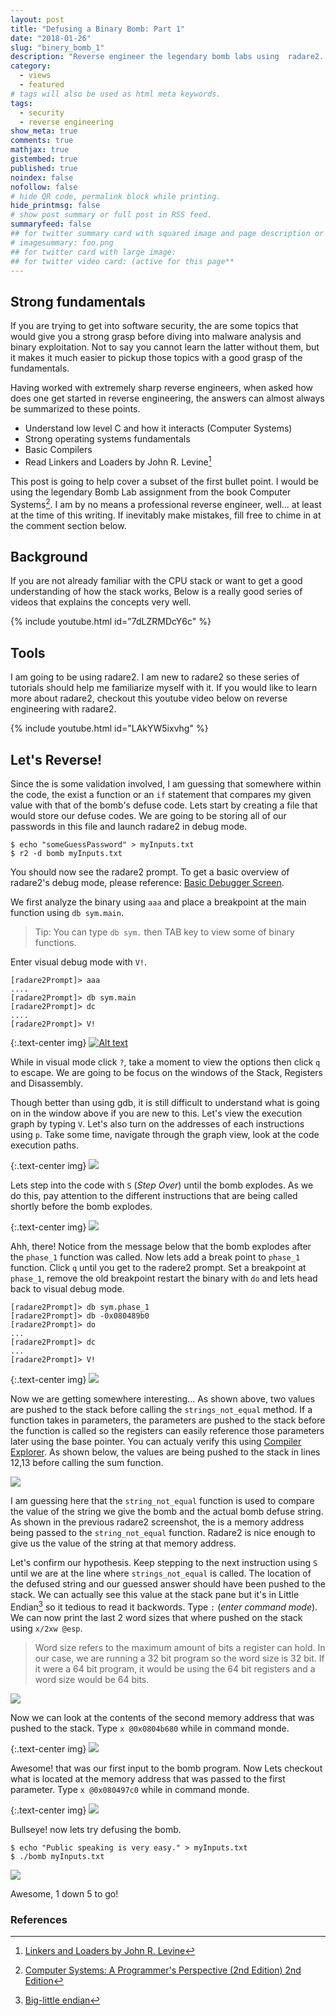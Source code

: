 ```yaml
---
layout: post
title: "Defusing a Binary Bomb: Part 1"
date: "2018-01-26"
slug: "binery_bomb_1"
description: "Reverse engineer the legendary bomb labs using  radare2. By defusing the bomb, the goal is to refine my reversing skills and getting familiar with radare2"
category:
  - views
  - featured
# tags will also be used as html meta keywords.
tags:
  - security
  - reverse engineering
show_meta: true
comments: true
mathjax: true
gistembed: true
published: true
noindex: false
nofollow: false
# hide QR code, permalink block while printing.
hide_printmsg: false
# show post summary or full post in RSS feed.
summaryfeed: false
## for twitter summary card with squared image and page description or page excerpt:
# imagesummary: foo.png
## for twitter card with large image:
## for twitter video card: (active for this page**
---
```


## Strong fundamentals

If you are trying to get into software security, the are some topics that would give you a strong grasp before diving into malware analysis and binary exploitation. Not to say you cannot learn the latter without them, but it makes it much easier to pickup those topics with a good grasp of the fundamentals.


Having worked with extremely sharp reverse engineers, when asked how does one get started in reverse engineering, the answers can almost always be summarized to these points.


- Understand low level C and how it interacts (Computer Systems)
- Strong operating systems fundamentals
- Basic Compilers
- Read Linkers and Loaders by John R. Levine[^1]

This post is going to help cover a subset of the first bullet point. I would be using the legendary Bomb Lab assignment from the book Computer Systems[^2]. I am by no means a professional reverse engineer, well... at least at the time of this writing. If inevitably make mistakes, fill free to chime in at the comment section below.

## Background

If you are not already familiar with the CPU stack or want to get a good understanding of how the stack works,
Below is a really good series of videos that explains the concepts very well.

{% include youtube.html id="7dLZRMDcY6c" %}

## Tools

I am going to be using radare2. I am new to radare2 so these series of tutorials should help me familiarize myself with it. If you would like to learn more about radare2, checkout this youtube video below on reverse engineering with radare2.

{% include youtube.html id="LAkYW5ixvhg" %}

## Let's Reverse!

Since the is some validation involved, I am guessing that somewhere within the code, the exist a function or an `if` statement that compares my given value with that of the bomb's defuse code.  Lets start by creating a file that would store our defuse codes. We are going to be storing all of our passwords in this file and launch radare2 in debug mode.

```
$ echo "someGuessPassword" > myInputs.txt
$ r2 -d bomb myInputs.txt
```

You should now see the radare2 prompt. To get a basic overview of radare2's debug mode, please reference: [Basic Debugger Screen](https://radare.gitbooks.io/radare2book/content/introduction/basic_debugger_session.html).

We first analyze the binary using `aaa` and place a breakpoint at the main function using `db sym.main`.

> Tip: You can type `db sym.` then TAB key to view some of binary functions.

Enter visual debug mode with `V!`.

```
[radare2Prompt]> aaa
....
[radare2Prompt]> db sym.main
[radare2Prompt]> dc
....
[radare2Prompt]> V!
```

{:.text-center img}
[![Alt text](https://i.imgur.com/1lynF3Ll.png)](https://i.imgur.com/1lynF3L.png)

While in visual mode click `?`, take a moment to view the options then click `q` to escape. We are going to be focus on the windows of the Stack, Registers and Disassembly.

Though better than using gdb, it is still difficult to understand what is going on in the window above if you are new to this. Let's view the execution graph by typing `V`. Let's also turn on the addresses of each instructions using `p`. Take some time, navigate through the graph view, look at the code execution paths.

{:.text-center img}
<a href="https://i.imgur.com/1KYRWOl.png">
  <img src="https://imgur.com/1KYRWOll.png" />
</a>

Lets step into the code with `S` (_Step Over_) until the bomb explodes. As we do this, pay attention to the different instructions that are being called shortly before the bomb explodes.


{:.text-center img}
<a href="https://i.imgur.com/E4tbylF.png">
  <img src="https://imgur.com/E4tbylFl.png" />
</a>

Ahh, there! Notice from the message below that the bomb explodes after the `phase_1` function was called. Now lets add a break point to `phase_1` function. Click `q` until you get to the radere2 prompt. Set a breakpoint at `phase_1`, remove the old breakpoint restart the binary with `do` and lets head back to visual debug mode.

```
[radare2Prompt]> db sym.phase_1
[radare2Prompt]> db -0x080489b0
[radare2Prompt]> do
...
[radare2Prompt]> dc
...
[radare2Prompt]> V!
```

{:.text-center img}
<a href="https://i.imgur.com/i7suqNe.png">
  <img src="https://imgur.com/i7suqNel.png" />
</a>

Now we are getting somewhere interesting... As shown above, two values are pushed to the stack before calling the `strings_not_equal` method. If a function takes in parameters, the parameters are pushed to the stack before the function is called so the registers can easily reference those parameters later using the base pointer. You can actualy verify this using [Compiler Explorer](https://godbolt.org/). As shown below, the values are being pushed to the stack in lines 12,13 before calling the sum function.


<a href="https://i.imgur.com/Zzlulfw.png">
  <img src="https://imgur.com/Zzlulfwl.png" />
</a>

I am guessing here that the `string_not_equal` function is used to compare the value of the string we give the bomb and the actual bomb defuse string. As shown in the previous radare2 screenshot, the is a memory address being passed to the `string_not_equal` function. Radare2 is nice enough to give us the value of the string at that memory address.

Let's confirm our hypothesis. Keep stepping to the next instruction using `S` until we are at the line where `strings_not_equal` is called. The location of the defused string and our guessed answer should have been pushed to the stack. We can actually see this value at the stack pane but it's in Little Endian[^3] so it tedious to read it backwords. Type `:` (_enter command mode_). We can now print the last 2 word sizes that where pushed on the stack using `x/2xw @esp`.

> Word size refers to the maximum amount of bits a register can hold. In our case, we are running a 32 bit program so the word size is 32 bit. If it were a 64 bit program, it would be using the 64 bit registers and a word size would be 64 bits.

<a href="https://i.imgur.com/hCIruus.png">
  <img src="https://imgur.com/hCIruusl.png" />
</a>

Now we can look at the contents of the second memory address that was pushed to the stack. Type `x @0x0804b680` while in command monde.

{:.text-center img}
<a href="https://i.imgur.com/i7suqNe.png">
<a href="https://i.imgur.com/2JgQKFA.png">
  <img src="https://imgur.com/2JgQKFAl.png" />
</a>

Awesome! that was our first input to the bomb program. Now Lets checkout what is located at the memory address that was passed to the first parameter. Type `x @0x080497c0` while in command monde.

{:.text-center img}
<a href="https://i.imgur.com/uZ02Qyl.png">
  <img src="https://imgur.com/uZ02Qyll.png" />
</a>

Bullseye! now lets try defusing the bomb.

```
$ echo "Public speaking is very easy." > myInputs.txt
$ ./bomb myInputs.txt
```
<a href="https://i.imgur.com/8EEhjXp.png">
  <img src="https://imgur.com/8EEhjXpl.png" />
</a>


Awesome, 1 down 5 to go!

### References

[^1]: [Linkers and Loaders by John R. Levine](https://www.amazon.com/Linkers-Kaufmann-Software-Engineering-Programming/dp/1558604960)
[^2]: [Computer Systems: A Programmer's Perspective (2nd Edition) 2nd Edition](https://www.amazon.com/Computer-Systems-Programmers-Perspective-2nd/dp/0136108040/ref=asap_bc?ie=UTF8)
[^3]: [Big-little endian](https://en.wikipedia.org/wiki/File:Big-little_endian.png)
